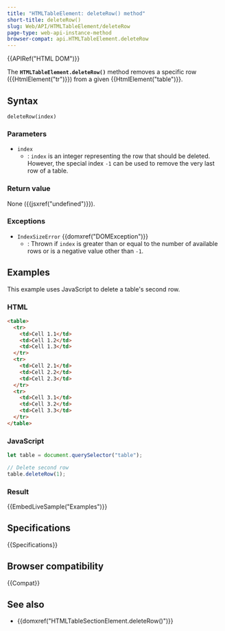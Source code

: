 ```yaml
---
title: "HTMLTableElement: deleteRow() method"
short-title: deleteRow()
slug: Web/API/HTMLTableElement/deleteRow
page-type: web-api-instance-method
browser-compat: api.HTMLTableElement.deleteRow
---
```


{{APIRef("HTML DOM")}}

The **`HTMLTableElement.deleteRow()`** method removes a
specific row ({{HtmlElement("tr")}}) from a given {{HtmlElement("table")}}.

## Syntax

```js-nolint
deleteRow(index)
```

### Parameters

- `index`
  - : `index` is an integer representing the row that should be deleted.
    However, the special index `-1` can be used to remove the very last row of
    a table.

### Return value

None ({{jsxref("undefined")}}).

### Exceptions

- `IndexSizeError` {{domxref("DOMException")}}
  - : Thrown if `index` is greater than or equal to the number of available rows or is a negative value other than `-1`.

## Examples

This example uses JavaScript to delete a table's second row.

### HTML

```html
<table>
  <tr>
    <td>Cell 1.1</td>
    <td>Cell 1.2</td>
    <td>Cell 1.3</td>
  </tr>
  <tr>
    <td>Cell 2.1</td>
    <td>Cell 2.2</td>
    <td>Cell 2.3</td>
  </tr>
  <tr>
    <td>Cell 3.1</td>
    <td>Cell 3.2</td>
    <td>Cell 3.3</td>
  </tr>
</table>
```

### JavaScript

```js
let table = document.querySelector("table");

// Delete second row
table.deleteRow(1);
```

### Result

{{EmbedLiveSample("Examples")}}

## Specifications

{{Specifications}}

## Browser compatibility

{{Compat}}

## See also

- {{domxref("HTMLTableSectionElement.deleteRow()")}}
